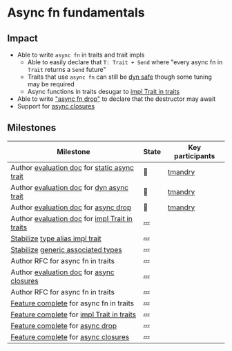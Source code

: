 # Async fn fundamentals

## Impact

* Able to write `async fn` in traits and trait impls
    * Able to easily declare that `T: Trait + Send` where "every async fn in `Trait` returns a `Send` future"
    * Traits that use `async fn` can still be [dyn safe](./async_fn_fundamentals/dyn_async_trait.md) though some tuning may be required
    * Async functions in traits desugar to [impl Trait in traits]
* Able to write ["async fn drop"][async drop] to declare that the destructor may await
* Support for [async closures]

## Milestones

| Milestone | State | Key participants |
| --- | --- | --- |
| Author [evaluation doc] for [static async trait] | 🦀 | [tmandry]
| Author [evaluation doc] for [dyn async trait]  | 🦀 | [tmandry]
| Author [evaluation doc] for [async drop] | 🦀 | [tmandry]
| Author [evaluation doc] for [impl Trait in traits]  | 💤 | 
| [Stabilize] [type alias impl trait] | 💤  | 
| [Stabilize] [generic associated types]  | 💤 | 
| Author RFC for async fn in traits  | 💤 | 
| Author [evaluation doc] for [async closures]  | 💤 | 
| Author RFC for async fn in traits  | 💤 | 
| [Feature complete] for async fn in traits | 💤 | 
| [Feature complete] for [impl Trait in traits] | 💤 | 
| [Feature complete] for [async drop] | 💤 | 
| [Feature complete] for [async closures] | 💤 | 

[nikomatsakis]: https://github.com/nikomatsakis/
[oli-obk]: https://github.com/oli-obk/
[jackh726]: https://github.com/jackh726/
[tmandry]: https://github.com/tmandry/
[basics]: ./async_fn_fundamentals/basics.md
[async drop]: ./async_fn_fundamentals/async_fn_fundamentals.md
[async closures]: ./async_fn_fundamentals/async_closures.md
[impl Trait in traits]: ./async_fn_fundamentals/impl_trait_in_traits.md
[type alias impl trait]: ./async_fn_fundamentals/tait.md
[generic associated types]: ./async_fn_fundamentals/gats.md
[static async trait]: ./async_fn_fundamentals/static_async_trait.md
[dyn async trait]: ./async_fn_fundamentals/dyn_async_trait.md

[evaluation doc]: ./roadmap/stages.html#evaluation
[stabilize]: https://lang-team.rust-lang.org/initiatives/process/stages/stabilized.html
[feature complete]: https://lang-team.rust-lang.org/initiatives/process/stages/feature_complete.html

